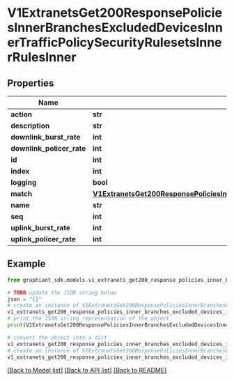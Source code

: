 # V1ExtranetsGet200ResponsePoliciesInnerBranchesExcludedDevicesInnerTrafficPolicySecurityRulesetsInnerRulesInner


## Properties

Name | Type | Description | Notes
------------ | ------------- | ------------- | -------------
**action** | **str** |  | [optional] 
**description** | **str** |  | [optional] 
**downlink_burst_rate** | **int** |  | [optional] 
**downlink_policer_rate** | **int** |  | [optional] 
**id** | **int** |  | [optional] 
**index** | **int** |  | [optional] 
**logging** | **bool** |  | [optional] 
**match** | [**V1ExtranetsGet200ResponsePoliciesInnerBranchesExcludedDevicesInnerTrafficPolicySecurityRulesetsInnerRulesInnerMatch**](V1ExtranetsGet200ResponsePoliciesInnerBranchesExcludedDevicesInnerTrafficPolicySecurityRulesetsInnerRulesInnerMatch.md) |  | [optional] 
**name** | **str** |  | [optional] 
**seq** | **int** |  | [optional] 
**uplink_burst_rate** | **int** |  | [optional] 
**uplink_policer_rate** | **int** |  | [optional] 

## Example

```python
from graphiant_sdk.models.v1_extranets_get200_response_policies_inner_branches_excluded_devices_inner_traffic_policy_security_rulesets_inner_rules_inner import V1ExtranetsGet200ResponsePoliciesInnerBranchesExcludedDevicesInnerTrafficPolicySecurityRulesetsInnerRulesInner

# TODO update the JSON string below
json = "{}"
# create an instance of V1ExtranetsGet200ResponsePoliciesInnerBranchesExcludedDevicesInnerTrafficPolicySecurityRulesetsInnerRulesInner from a JSON string
v1_extranets_get200_response_policies_inner_branches_excluded_devices_inner_traffic_policy_security_rulesets_inner_rules_inner_instance = V1ExtranetsGet200ResponsePoliciesInnerBranchesExcludedDevicesInnerTrafficPolicySecurityRulesetsInnerRulesInner.from_json(json)
# print the JSON string representation of the object
print(V1ExtranetsGet200ResponsePoliciesInnerBranchesExcludedDevicesInnerTrafficPolicySecurityRulesetsInnerRulesInner.to_json())

# convert the object into a dict
v1_extranets_get200_response_policies_inner_branches_excluded_devices_inner_traffic_policy_security_rulesets_inner_rules_inner_dict = v1_extranets_get200_response_policies_inner_branches_excluded_devices_inner_traffic_policy_security_rulesets_inner_rules_inner_instance.to_dict()
# create an instance of V1ExtranetsGet200ResponsePoliciesInnerBranchesExcludedDevicesInnerTrafficPolicySecurityRulesetsInnerRulesInner from a dict
v1_extranets_get200_response_policies_inner_branches_excluded_devices_inner_traffic_policy_security_rulesets_inner_rules_inner_from_dict = V1ExtranetsGet200ResponsePoliciesInnerBranchesExcludedDevicesInnerTrafficPolicySecurityRulesetsInnerRulesInner.from_dict(v1_extranets_get200_response_policies_inner_branches_excluded_devices_inner_traffic_policy_security_rulesets_inner_rules_inner_dict)
```
[[Back to Model list]](../README.md#documentation-for-models) [[Back to API list]](../README.md#documentation-for-api-endpoints) [[Back to README]](../README.md)


